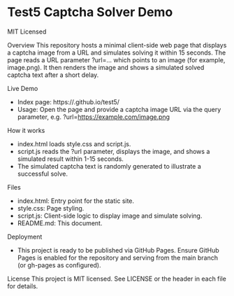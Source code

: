 # Test5 Captcha Solver Demo

MIT Licensed

Overview
This repository hosts a minimal client-side web page that displays a captcha image from a URL and simulates solving it within 15 seconds. The page reads a URL parameter ?url=... which points to an image (for example, image.png). It then renders the image and shows a simulated solved captcha text after a short delay.

Live Demo
- Index page: https://<your-username>.github.io/test5/
- Usage: Open the page and provide a captcha image URL via the query parameter, e.g. ?url=https://example.com/image.png

How it works
- index.html loads style.css and script.js.
- script.js reads the ?url parameter, displays the image, and shows a simulated result within 1-15 seconds.
- The simulated captcha text is randomly generated to illustrate a successful solve.

Files
- index.html: Entry point for the static site.
- style.css: Page styling.
- script.js: Client-side logic to display image and simulate solving.
- README.md: This document.

Deployment
- This project is ready to be published via GitHub Pages. Ensure GitHub Pages is enabled for the repository and serving from the main branch (or gh-pages as configured).

License
This project is MIT licensed. See LICENSE or the header in each file for details.
